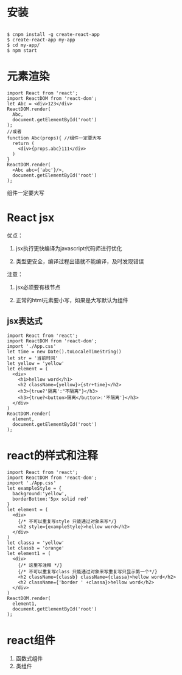 # 安装

```

$ cnpm install -g create-react-app
$ create-react-app my-app
$ cd my-app/
$ npm start
```



# 元素渲染

```
import React from 'react';
import ReactDOM from 'react-dom';
let Abc = <div>123</div>
ReactDOM.render(
  Abc,
  document.getElementById('root')
);
//或者
function Abc(props){ //组件一定要大写
  return (
    <div>{props.abc}111</div>
  )
}
ReactDOM.render(
  <Abc abc={'abc'}/>,
  document.getElementById('root')
);
```

组件一定要大写



# React jsx

优点：

1. jsx执行更快编译为javascript代码师进行优化

2. 类型更安全，编译过程出错就不能编译，及时发现错误

   

注意：

1. jsx必须要有根节点

2. 正常的html元素要小写，如果是大写默认为组件

   

## jsx表达式

```
import React from 'react';
import ReactDOM from 'react-dom';
import './App.css'
let time = new Date().toLocaleTimeString()
let str = '当前时间'
let yellow = 'yellow'
let element = (
  <div>
    <h1>hellow word</h1>
    <h2 className={yellow}>{str+time}</h2>
    <h3>{true?'隔离':"不隔离"}</h3>
    <h3>{true?<button>隔离</button>:'不隔离'}</h3>
  </div>
)
ReactDOM.render(
  element,
  document.getElementById('root')
);
```

# react的样式和注释

```
import React from 'react';
import ReactDOM from 'react-dom';
import './App.css'
let exampleStyle = {
  background:'yellow',
  borderBottom:'5px solid red'
}
let element = (
  <div>
    {/* 不可以重复写style 只能通过对象来写*/}
    <h2 style={exampleStyle}>hellow word</h2>
  </div>
)
let classa = 'yellow'
let classb = 'orange'
let element1 = (
  <div>
    {/* 这里写注释 */}
    {/* 不可以重复写class 只能通过对象来写重复写只显示第一个*/}
    <h2 className={classb} className={classa}>hellow word</h2>
    <h2 className={'border ' +classa}>hellow word</h2>
  </div>
)
ReactDOM.render(
  element1,
  document.getElementById('root')
);
```

# react组件

1. 函数式组件
2. 类组件